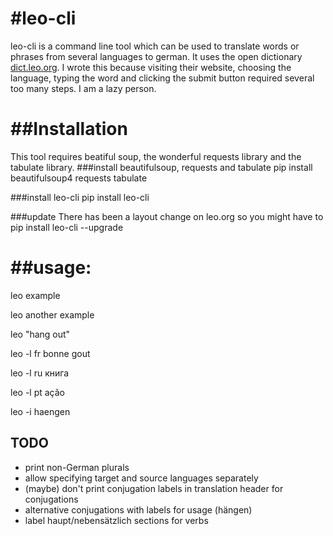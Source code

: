 #leo-cli
===================

leo-cli is a command line tool which can be used to translate words or phrases from several languages to german. It uses the open dictionary [dict.leo.org][]. I wrote this because visiting their website, choosing the language, typing the word and clicking the submit button required several too many steps. I am a lazy person.

[dict.leo.org]: http://dict.leo.org



##Installation
===================
This tool requires beatiful soup, the wonderful requests library and the tabulate library.
###install beautifulsoup, requests and tabulate
pip install beautifulsoup4 requests tabulate

###install leo-cli
pip install leo-cli

###update
There has been a layout change on leo.org so you might have to 
pip install leo-cli --upgrade

##usage:
===================
leo example

leo another example

leo "hang out"

leo -l fr bonne gout

leo -l ru книга

leo -l pt ação

leo -i haengen

## TODO
* print non-German plurals
* allow specifying target and source languages separately
* (maybe) don't print conjugation labels in translation header for conjugations
* alternative conjugations with labels for usage (hängen)
* label haupt/nebensätzlich sections for verbs
